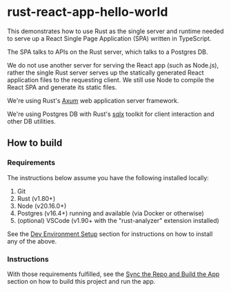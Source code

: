 # rust-react-app-hello-world

This demonstrates how to use Rust as the single server and runtime needed to serve up a React Single Page Application (SPA) written in TypeScript. 

The SPA talks to APIs on the Rust server, which talks to a Postgres DB. 

We do not use another server for serving the React app (such as Node.js), rather the single Rust server serves up the statically generated React application files to the requesting client. We still use Node to compile the React SPA and generate its static files. 

We're using Rust's [Axum](https://docs.rs/axum/latest/axum/) web application server framework.

We're using Postgres DB with Rust's [sqlx](https://docs.rs/sqlx/latest/sqlx/) toolkit for client interaction and other DB utilities.


## How to build 

### Requirements
The instructions below assume you have the following installed locally: 
1. Git 
2. Rust (v1.80+) 
3. Node (v20.16.0+)
4. Postgres (v16.4+) running and available (via Docker or otherwise)
5. (optional) VSCode (v1.90+ with the "rust-analyzer" extension installed) 

See the [Dev Environment Setup](https://docs.google.com/document/d/1Xh-SnX5DuJubVoiXvrFGsymZAgfo_j1fL0gJeouUldA/edit#heading=h.nmiyh3e307cw) section for instructions on how to install any of the above.

### Instructions
With those requirements fulfilled, see the [Sync the Repo and Build the App](https://docs.google.com/document/d/1Xh-SnX5DuJubVoiXvrFGsymZAgfo_j1fL0gJeouUldA/edit#heading=h.xjl3tbax05i7) section on how to build this project and run the app.

